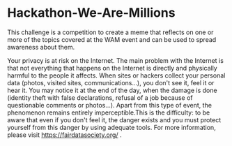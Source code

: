 # Hackathon-We-Are-Millions
This challenge is a competition to create a meme that reflects on one or more of the topics covered at the WAM event and can be used to spread awareness about them.

Your privacy is at risk on the Internet. The main problem with the Internet is that not everything that happens on the Internet is directly and physically harmful to the people it affects. When sites or hackers collect your personal data (photos, visited sites, communications...), you don't see it, feel it or hear it. You may notice it at the end of the day, when the damage is done (identity theft with false declarations, refusal of a job because of questionable comments or photos...). Apart from this type of event, the phenomenon remains entirely imperceptible.This is the difficulty: to be aware that even if you don't feel it, the danger exists and you must protect yourself from this danger by using adequate tools. For more information, please visit https://fairdatasociety.org/ .


